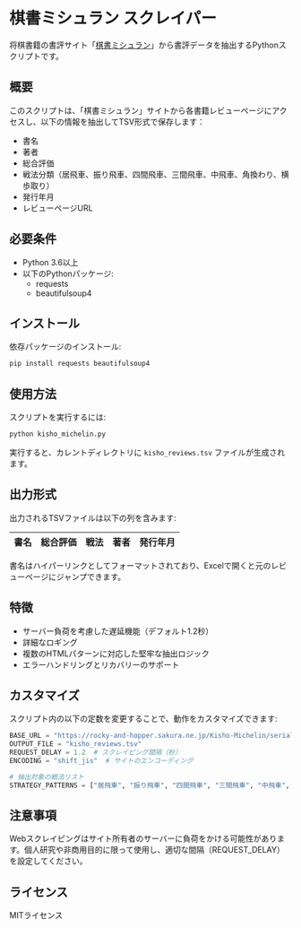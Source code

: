 # 棋書ミシュラン スクレイパー

将棋書籍の書評サイト「[棋書ミシュラン](https://rocky-and-hopper.sakura.ne.jp/Kisho-Michelin/serial-number.htm)」から書評データを抽出するPythonスクリプトです。

## 概要

このスクリプトは、「棋書ミシュラン」サイトから各書籍レビューページにアクセスし、以下の情報を抽出してTSV形式で保存します：

- 書名
- 著者
- 総合評価
- 戦法分類（居飛車、振り飛車、四間飛車、三間飛車、中飛車、角換わり、横歩取り）
- 発行年月
- レビューページURL

## 必要条件

- Python 3.6以上
- 以下のPythonパッケージ:
  - requests
  - beautifulsoup4

## インストール

依存パッケージのインストール:

```bash
pip install requests beautifulsoup4
```

## 使用方法

スクリプトを実行するには:

```bash
python kisho_michelin.py
```

実行すると、カレントディレクトリに `kisho_reviews.tsv` ファイルが生成されます。

## 出力形式

出力されるTSVファイルは以下の列を含みます:

| 書名 | 総合評価 | 戦法 | 著者 | 発行年月 |
|------|----------|------|------|----------|

書名はハイパーリンクとしてフォーマットされており、Excelで開くと元のレビューページにジャンプできます。

## 特徴

- サーバー負荷を考慮した遅延機能（デフォルト1.2秒）
- 詳細なロギング
- 複数のHTMLパターンに対応した堅牢な抽出ロジック
- エラーハンドリングとリカバリーのサポート

## カスタマイズ

スクリプト内の以下の定数を変更することで、動作をカスタマイズできます:

```python
BASE_URL = "https://rocky-and-hopper.sakura.ne.jp/Kisho-Michelin/serial-number.htm"
OUTPUT_FILE = "kisho_reviews.tsv"
REQUEST_DELAY = 1.2  # スクレイピング間隔（秒）
ENCODING = "shift_jis"  # サイトのエンコーディング

# 抽出対象の戦法リスト
STRATEGY_PATTERNS = ["居飛車", "振り飛車", "四間飛車", "三間飛車", "中飛車", "角換わり", "横歩取り"]
```

## 注意事項

Webスクレイピングはサイト所有者のサーバーに負荷をかける可能性があります。個人研究や非商用目的に限って使用し、適切な間隔（REQUEST_DELAY）を設定してください。

## ライセンス

MITライセンス